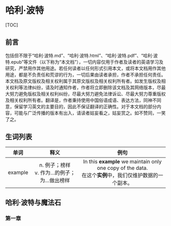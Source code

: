 # 哈利·波特

[TOC]



## 前言
包括但不限于“哈利·波特.md”、“哈利·波特.html”、“哈利·波特.pdf”、“哈利·波特.epub”等文件（以下称为“本文档”），一切内容仅用于作者及读者的英语学习及研究，严禁用作其他用途。若任何读者以任何形式引用本文，或将本文档用作其他用途，都是不负责任和荒谬的行为，一切后果由读者承担，作者不承担任何责任。本文档及原文版权及相关权利属于其原文版权及相关权利所有者。如发生版权及相关权利等法律纠纷，请及时通知作者，作者将立即删除该文档及其网络版本，尽最大努力避免版权及相关权利纠纷，尽最大努力避免法律诉讼、尽最大努力尊重版权及相关权利所有者。翻译是，作者秉持使用中国俗语成语、表达方法，同神不同意，保留学习英文的主要目的，因此不保证翻译的正确性。对于本文档的部分内容，可能与广泛传播的版本有出入，请读者姑妄看之，姑妄赏之。如不赞同，一笑了之。

## 生词列表

|  单词   |                      释义                      |                             例句                             |
| :-----: | :--------------------------------------------: | :----------------------------------------------------------: |
| example | n. 例子；榜样<br />v. 作为…的例子；为…做出榜样 | In this **example** we maintain only one copy of the data.<br />在这个**实例**中，我们仅维护数据的一个副本。 |



## 哈利·波特与魔法石

### 第一章
